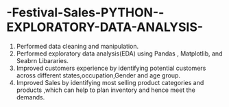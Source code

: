 # -Festival-Sales-PYTHON--EXPLORATORY-DATA-ANALYSIS-

1. Performed data cleaning and manipulation.
2. Performed exploratory data analysis(EDA) using Pandas , Matplotlib, and Seabrn Libararies.
3. Improved customers experience by identifying potential customers across different states,occupation,Gender and age group.
4. Improved Sales by identifying most selling product categories and products ,which can help to plan inventory and hence meet the demands.
